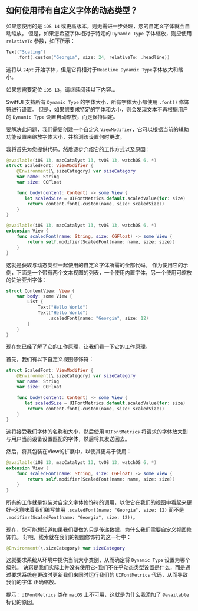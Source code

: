 如何使用带有自定义字体的动态类型？
---

如果您使用的是 `iOS 14` 或更高版本，则无需进一步处理，您的自定义字体就会自动缩放。 但是，如果您希望字体相对于特定的 `Dynamic Type` 字体缩放，则应使用 `relativeTo` 参数，如下所示：

```swift
Text("Scaling")
    .font(.custom("Georgia", size: 24, relativeTo: .headline))
```

这将以 `24pt` 开始字体，但是它将相对于`Headline Dynamic Type`字体放大和缩小。

如果您需要定位 `iOS 13`，请继续阅读以下内容…

SwiftUI 支持所有 `Dynamic Type` 的字体大小，所有字体大小都使用 `.font()` 修饰符进行设置。 但是，如果您要求特定的字体和大小，则会发现文本不再根据用户的 `Dynamic Type` 设置自动缩放，而是保持固定。

要解决此问题，我们需要创建一个自定义 `ViewModifier`，它可以根据当前的辅助功能设置来缩放字体大小，并检测该设置何时更改。

我将首先为您提供代码，然后逐步介绍它的工作方式以及原因：

```swift
@available(iOS 13, macCatalyst 13, tvOS 13, watchOS 6, *)
struct ScaledFont: ViewModifier {
    @Environment(\.sizeCategory) var sizeCategory
    var name: String
    var size: CGFloat

    func body(content: Content) -> some View {
       let scaledSize = UIFontMetrics.default.scaledValue(for: size)
        return content.font(.custom(name, size: scaledSize))
    }
}

@available(iOS 13, macCatalyst 13, tvOS 13, watchOS 6, *)
extension View {
    func scaledFont(name: String, size: CGFloat) -> some View {
        return self.modifier(ScaledFont(name: name, size: size))
    }
}
```

这就是获取与动态类型一起使用的自定义字体所需的全部代码。 作为使用它的示例，下面是一个带有两个文本视图的列表，一个使用内置字体，另一个使用可缩放的佐治亚州字体：

```swift
struct ContentView: View {
    var body: some View {
        List {
            Text("Hello World")
            Text("Hello World")
                .scaledFont(name: "Georgia", size: 12)
        }
    }
}
```

现在您已经了解了它的工作原理，让我们看一下它的工作原理。

首先，我们有以下自定义视图修饰符：

```swift
struct ScaledFont: ViewModifier {
    @Environment(\.sizeCategory) var sizeCategory
    var name: String
    var size: CGFloat

    func body(content: Content) -> some View {
       let scaledSize = UIFontMetrics.default.scaledValue(for: size)
        return content.font(.custom(name, size: scaledSize))
    }
}
```

这将接受我们字体的名称和大小，然后使用 `UIFontMetrics` 将请求的字体放大到与用户当前设备设置匹配的字体，然后将其发送回去。

然后，将其包装在View的扩展中，以使其更易于使用：

```swift
@available(iOS 13, macCatalyst 13, tvOS 13, watchOS 6, *)
extension View {
    func scaledFont(name: String, size: CGFloat) -> some View {
        return self.modifier(ScaledFont(name: name, size: size))
    }
}
```

所有的工作就是包装对自定义字体修饰符的调用，以使它在我们的视图中看起来更好–这意味着我们编写使用 `.scaledFont(name: "Georgia", size: 12)` 而不是 `.modifier(ScaledFont(name: "Georgia", size: 12))`。

现在，您可能想知道如果我们要做的只是传递数据，为什么我们需要自定义视图修饰符。 好吧，线索就在我们的视图修饰符的这一行中：

```swift
@Environment(\.sizeCategory) var sizeCategory
```
这就要求系统从环境中提供当前大小类别，从而确定将 `Dynamic Type` 设置为哪个级别。 诀窍是我们实际上并没有使用它-我们不在乎动态类型设置是什么，而是通过要求系统在更改时更新我们来同时运行我们的 `UIFontMetrics` 代码，从而导致我们的字体 正确缩放。

提示：`UIFontMetrics` 类在 `macOS` 上不可用，这就是为什么我添加了 `@available` 标记的原因。

